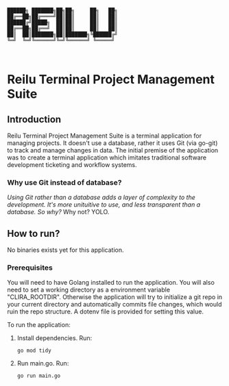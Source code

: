 ```
██████╗ ███████╗██╗██╗     ██╗   ██╗
██╔══██╗██╔════╝██║██║     ██║   ██║
██████╔╝█████╗  ██║██║     ██║   ██║
██╔══██╗██╔══╝  ██║██║     ██║   ██║
██║  ██║███████╗██║███████╗╚██████╔╝
╚═╝  ╚═╝╚══════╝╚═╝╚══════╝ ╚═════╝ 
                                            
                                       
```

# Reilu Terminal Project Management Suite
## Introduction
Reilu Terminal Project Management Suite is a terminal application for managing projects. It doesn't use a database, rather it uses Git (via go-git) to track and manage changes in data. The initial premise of the application was to create a terminal application which imitates traditional software development ticketing and workflow systems. 

### Why use Git instead of database?
_Using Git rather than a database adds a layer of complexity to the development. It's more unituitive to use, and less transparent than a database. So why?_
Why not? YOLO.

## How to run?
No binaries exists yet for this application. 

### Prerequisites
You will need to have Golang installed to run the application. You will also need to set a working directory as a environment variable "CLIRA_ROOTDIR". Otherwise the application will try to initialize a git repo in your current directory and automatically commits file changes, which would ruin the repo structure. A dotenv file is provided for setting this value.

To run the application:

1. Install dependencies. Run: 

   `go mod tidy`

2. Run main.go. Run:

   `go run main.go`


